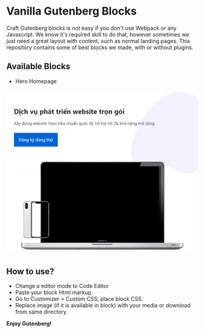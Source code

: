 # Vanilla Gutenberg Blocks

Craft Gutenberg blocks is not easy if you don't use Webpack or any Javascript. We know it's required skill to do that, however sometimes we just need a great layout with content, such as normal landing pages. This repository contains some of best blocks we made, with or without plugins.

## Available Blocks

- Hero Homepage

![Hero Homepage Preview](hero-homepage/screenshot-tablet.png)

## How to use?

- Change a editor mode to Code Editor
- Paste your block Html markup.
- Go to Customizer > Custom CSS, place block CSS.
- Replace image (if it is available in block) with your media or download from same directory.

**Enjoy Gutenberg!**
